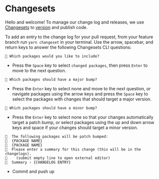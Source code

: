 # Changesets

Hello and welcome! To manage our change log and releases, we use [Changesets](https://github.com/changesets/changesets) to [version](https://semver.org/) and publish code.

To add an entry to the change log for your pull request, from your feature branch run `yarn changeset` in your terminal. Use the arrow, spacebar, and return keys to answer the following Changesets CLI questions:

`🦋 Which packages would you like to include?`

- Press the `Space` key to select `changed packages`, then press `Enter` to move to the next question.

`🦋 Which packages should have a major bump?`

- Press the `Enter` key to select none and move to the next question, _*or*_ navigate packages using the arrow keys and press the `Space` key to select the packages with changes that should target a major version.

`🦋 Which packages should have a minor bump?`

- Press the `Enter` key to select none so that your changes automatically target a patch bump, _*or*_ select packages using the up and down arrow keys and space if your changes should target a minor version.

```
🦋  The following packages will be patch bumped:
🦋  {PACKAGE NAME}
🦋  {PACKAGE NAME}
🦋  Please enter a summary for this change (this will be in the changelogs).
🦋    (submit empty line to open external editor)
🦋  Summary › {CHANGELOG ENTRY}
```

- Commit and push up
